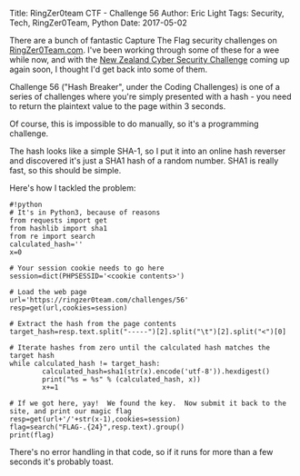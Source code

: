 Title: RingZer0team CTF - Challenge 56
Author: Eric Light
Tags: Security, Tech, RingZer0Team, Python
Date: 2017-05-02

There are a bunch of fantastic Capture The Flag security challenges on [RingZer0Team.com](https://www.ringzer0team.com).  I've been working through some of these for a wee while now, and with the [New Zealand Cyber Security Challenge](https://www.cybersecuritychallenge.org.nz/) coming up again soon, I thought I'd get back into some of them.

Challenge 56 ("Hash Breaker", under the Coding Challenges) is one of a series of challenges where you're simply presented with a hash - you need to return the plaintext value to the page within 3 seconds.

Of course, this is impossible to do manually, so it's a programming challenge.

The hash looks like a simple SHA-1, so I put it into an online hash reverser and discovered it's just a SHA1 hash of a random number.  SHA1 is really fast, so this should be simple.

Here's how I tackled the problem:

	#!python
	# It's in Python3, because of reasons
	from requests import get
	from hashlib import sha1
	from re import search
	calculated_hash=''
	x=0
	
	# Your session cookie needs to go here
	session=dict(PHPSESSID='<cookie contents>')

	# Load the web page
	url='https://ringzer0team.com/challenges/56'
	resp=get(url,cookies=session)

	# Extract the hash from the page contents
	target_hash=resp.text.split("-----")[2].split("\t")[2].split("<")[0]

	# Iterate hashes from zero until the calculated hash matches the target hash
	while calculated_hash != target_hash:
    		calculated_hash=sha1(str(x).encode('utf-8')).hexdigest()
    		print("%s = %s" % (calculated_hash, x))
    		x+=1
	
	# If we got here, yay!  We found the key.  Now submit it back to the site, and print our magic flag
	resp=get(url+'/'+str(x-1),cookies=session)
	flag=search("FLAG-.{24}",resp.text).group()
	print(flag)
	
There's no error handling in that code, so if it runs for more than a few seconds it's probably toast.

